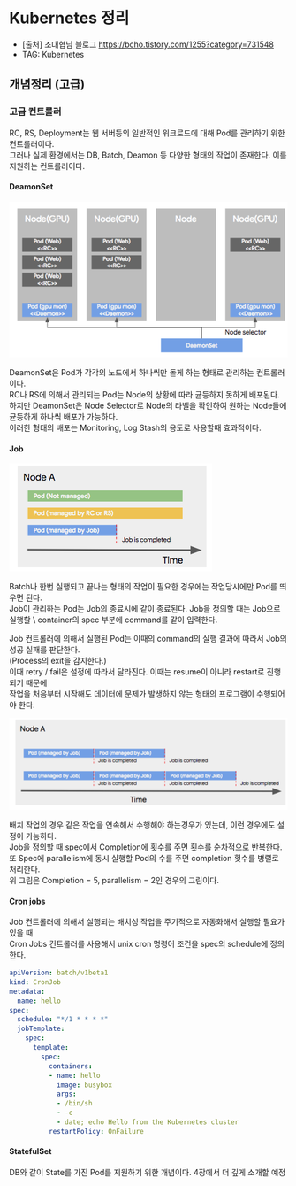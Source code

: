 # Kubernetes 정리

* [출처] 조대협님 블로그 <https://bcho.tistory.com/1255?category=731548>
* TAG: Kubernetes

## 개념정리 (고급)

### 고급 컨트롤러

RC, RS, Deployment는 웹 서버등의 일반적인 워크로드에 대해 Pod를 관리하기 위한 컨트롤러이다. \
그러나 실제 환경에서는 DB, Batch, Deamon 등 다양한 형태의 작업이 존재한다. 이를 지원하는 컨트롤러이다.

#### DeamonSet

![k8s_deamonset](./k8s_deamonset.png)

DeamonSet은 Pod가 각각의 노드에서 하나씩만 돌게 하는 형태로 관리하는 컨트롤러이다. \
RC나 RS에 의해서 관리되는 Pod는 Node의 상황에 따라 균등하지 못하게 배포된다. \
하지만 DeamonSet은 Node Selector로 Node의 라벨을 확인하여 원하는 Node들에 균등하게 하나씩 배포가 가능하다. \
이러한 형태의 배포는 Monitoring, Log Stash의 용도로 사용할때 효과적이다.

#### Job

![k8s_job](./k8s_job.png)

Batch나 한번 실행되고 끝나는 형태의 작업이 필요한 경우에는 작업당시에만 Pod를 띄우면 된다. \
Job이 관리하는 Pod는 Job의 종료시에 같이 종료된다. Job을 정의할 때는 Job으로 실행할 \ container의 spec 부분에 command를 같이 입력한다.

Job 컨트롤러에 의해서 실행된 Pod는 이때의 command의 실행 결과에 따라서 Job의 성공 실패를 판단한다. \
(Process의 exit을 감지한다.) \
이때 retry / fail은 설정에 따라서 달라진다. 이때는 resume이 아니라 restart로 진행되기 때문에 \
작업을 처음부터 시작해도 데이터에 문제가 발생하지 않는 형태의 프로그램이 수행되어야 한다.

![k8s_job2](./k8s_job2.png)

배치 작업의 경우 같은 작업을 연속해서 수행해야 하는경우가 있는데, 이런 경우에도 설정이 가능하다. \
Job을 정의할 때 spec에서 Completion에 횟수를 주면 횟수를 순차적으로 반복한다. \
또 Spec에 parallelism에 동시 실행할 Pod의 수를 주면 completion 횟수를 병렬로 처리한다. \
위 그림은 Completion = 5, parallelism = 2인 경우의 그림이다.

#### Cron jobs

Job 컨트롤러에 의해서 실행되는 배치성 작업을 주기적으로 자동화해서 실행할 필요가 있을 때 \
Cron Jobs 컨트롤러를 사용해서 unix cron 명령어 조건을 spec의 schedule에 정의한다.

```yaml
apiVersion: batch/v1beta1
kind: CronJob
metadata:
  name: hello
spec:
  schedule: "*/1 * * * *"
  jobTemplate:
    spec:
      template:
        spec:
          containers:
          - name: hello
            image: busybox
            args:
            - /bin/sh
            - -c
            - date; echo Hello from the Kubernetes cluster
          restartPolicy: OnFailure

```

#### StatefulSet

DB와 같이 State를 가진 Pod를 지원하기 위한 개념이다. 4장에서 더 깊게 소개할 예정
